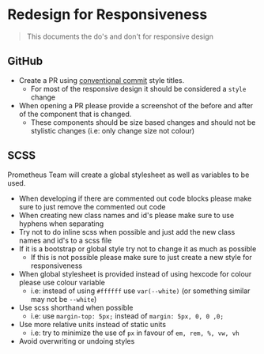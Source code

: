 # Redesign for Responsiveness

> This documents the do's and don't for responsive design

## GitHub
- Create a PR using [conventional commit](https://www.conventionalcommits.org/en/v1.0.0/) style titles.
  - For most of the responsive design it should be considered a `style` change
- When opening a PR please provide a screenshot of the before and after of the component that is changed.
  - These components should be size based changes and should not be stylistic changes (i.e: only change size not colour)

## SCSS
Prometheus Team will create a global stylesheet as well as variables to be used. 

- When developing if there are commented out code blocks please make sure to just remove the commented out code
- When creating new class names and id's please make sure to use hyphens when separating
- Try not to do inline scss when possible and just add the new class names and id's to a scss file
- If it is a bootstrap or global style try not to change it as much as possible
  - If this is not possible please make sure to just create a new style for responsiveness
- When global stylesheet is provided instead of using hexcode for colour please use colour variable
  - i.e: instead of using `#ffffff` use `var(--white)` (or something similar may not be `--white`)
- Use scss shorthand when possible
  - i.e: use `margin-top: 5px;` instead of `margin: 5px, 0, 0 ,0;`
- Use more relative units instead of static units
  - i.e: try to minimize the use of `px` in favour of `em, rem, %, vw, vh`
- Avoid overwriting or undoing styles